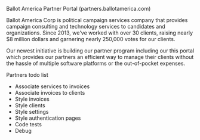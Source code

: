 Ballot America Partner Portal (partners.ballotamerica.com)

Ballot America Corp is political campaign services company that provides campaign consulting and technology services to candidates and organizations. Since 2013, we've worked with over 30 clients, raising nearly $8 million dollars and garnering nearly 250,000 votes for our clients.

Our newest initiative is building our partner program including our this portal which provides our partners an efficient way to manage their clients without the hassle of multiple software platforms or the out-of-pocket expenses.

Partners todo list
- Associate services to invoices
- Associate invoices to clients
- Style invoices
- Style clients
- Style settings
- Style authentication pages
- Code tests
- Debug